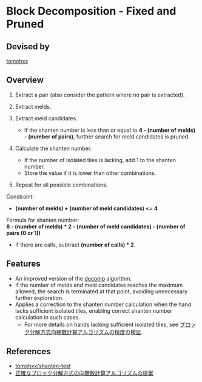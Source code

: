 # Block Decomposition - Fixed and Pruned

## Devised by

[tomohxx](https://github.com/tomohxx)

## Overview

1. Extract a pair (also consider the pattern where no pair is extracted).
2. Extract melds.
3. Extract meld candidates.  

    - If the shanten number is less than or equal to **4 - (number of melds) - (number of pairs)**, further search for meld candidates is pruned.

4. Calculate the shanten number.

    - If the number of isolated tiles is lacking, add 1 to the shanten number.
    - Store the value if it is lower than other combinations.

5. Repeat for all possible combinations.

Constraint:

- **(number of melds) + (number of meld candidates) <= 4**

Formula for shanten number:  
**8 - (number of melds) * 2 - (number of meld candidates) - (number of pairs (0 or 1))**

- If there are calls, subtract **(number of calls) * 2**.

## Features

- An improved version of the [decomp](../decomp) algorithm.
- If the number of melds and meld candidates reaches the maximum allowed, the search is terminated at that point, avoiding unnecessary further exploration.
- Applies a correction to the shanten number calculation when the hand lacks sufficient isolated tiles, enabling correct shanten number calculation in such cases.
  - For more details on hands lacking sufficient isolated tiles, see [ブロック分解方式向聴数計算アルゴリズムの精度の検証](https://zenn.dev/tomohxx/articles/aecace4e3a3bc1).

## References

- [tomohxx/shanten-test](https://github.com/tomohxx/shanten-test)
- [正確なブロック分解方式の向聴数計算アルゴリズムの提案](https://zenn.dev/tomohxx/articles/16c0d807218d2a)
